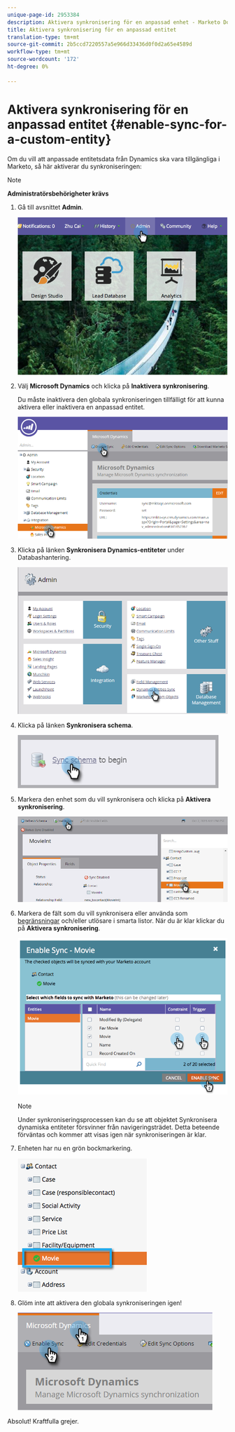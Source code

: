 ```yaml
---
unique-page-id: 2953384
description: Aktivera synkronisering för en anpassad enhet - Marketo Docs - Produktdokumentation
title: Aktivera synkronisering för en anpassad entitet
translation-type: tm+mt
source-git-commit: 2b5ccd7220557a5e966d33436d0f0d2a65e4589d
workflow-type: tm+mt
source-wordcount: '172'
ht-degree: 0%

---
```



# Aktivera synkronisering för en anpassad entitet {#enable-sync-for-a-custom-entity}

Om du vill att anpassade entitetsdata från Dynamics ska vara tillgängliga i Marketo, så här aktiverar du synkroniseringen:

>[!NOTE]
>
>**Administratörsbehörigheter krävs**

1. Gå till avsnittet **Admin**.

   ![](assets/image2014-10-20-14-3a32-3a16.png)

1. Välj **Microsoft Dynamics** och klicka på **Inaktivera synkronisering**.

   Du måste inaktivera den globala synkroniseringen tillfälligt för att kunna aktivera eller inaktivera en anpassad entitet.

   ![](assets/image2015-11-10-9-3a0-3a6.png)

1. Klicka på länken **Synkronisera Dynamics-entiteter** under Databashantering.

   ![](assets/image2015-11-10-9-3a6-3a55.png)

1. Klicka på länken **Synkronisera schema**.

   ![](assets/image2015-11-10-9-3a41-3a37.png)

1. Markera den enhet som du vill synkronisera och klicka på **Aktivera synkronisering**.

   ![](assets/image2015-11-10-9-3a44-3a35.png)

1. Markera de fält som du vill synkronisera eller använda som [begränsningar](/help/marketo/product-docs/core-marketo-concepts/smart-lists-and-static-lists/using-smart-lists/add-a-constraint-to-a-smart-list-filter.md) och/eller utlösare i smarta listor. När du är klar klickar du på **Aktivera synkronisering**.

   ![](assets/image2014-10-20-14-3a32-3a55.png)

   >[!NOTE]
   >
   >Under synkroniseringsprocessen kan du se att objektet Synkronisera dynamiska entiteter försvinner från navigeringsträdet. Detta beteende förväntas och kommer att visas igen när synkroniseringen är klar.

1. Enheten har nu en grön bockmarkering.

   ![](assets/image2014-10-20-14-3a33-3a4.png)

1. Glöm inte att aktivera den globala synkroniseringen igen!

   ![](assets/image2015-11-10-9-3a48-3a35.png)

Absolut! Kraftfulla grejer.
